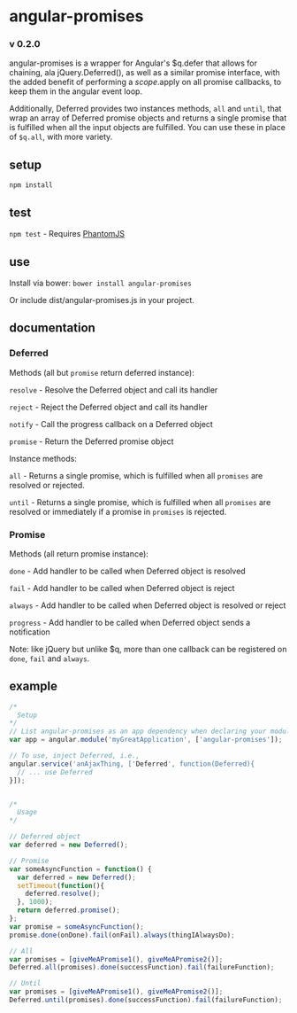 # angular-promises
### v 0.2.0

angular-promises is a wrapper for Angular's $q.defer that allows for chaining, ala jQuery.Deferred(), as well as a similar promise interface, with the added benefit of performing a $scope.$apply on all promise callbacks, to keep them in the angular event loop.

Additionally, Deferred provides two instances methods, `all` and `until`, that wrap an array of Deferred promise objects and returns a single promise that is fulfilled when all the input objects are fulfilled. You can use these in place of `$q.all`, with more variety.

## setup
`npm install`

## test
`npm test` - Requires [PhantomJS](http://phantomjs.org)

## use
Install via bower:
`bower install angular-promises`

Or include dist/angular-promises.js in your project.

## documentation
### Deferred
Methods (all but `promise` return deferred instance):

`resolve` - Resolve the Deferred object and call its handler

`reject` - Reject the Deferred object and call its handler

`notify` - Call the progress callback on a Deferred object

`promise` - Return the Deferred promise object

Instance methods:

`all` - Returns a single promise, which is fulfilled when all `promises` are resolved or rejected.

`until` - Returns a single promise, which is fulfilled when all `promises` are resolved or immediately if a promise in `promises` is rejected.

### Promise

Methods (all return promise instance):

`done` - Add handler to be called when Deferred object is resolved

`fail` - Add handler to be called when Deferred object is reject

`always` - Add handler to be called when Deferred object is resolved or reject

`progress` - Add handler to be called when Deferred object sends a notification

Note: like jQuery but unlike $q, more than one callback can be registered on `done`, `fail` and `always`.

## example

```javascript
/*
  Setup
*/
// List angular-promises as an app dependency when declaring your module
var app = angular.module('myGreatApplication', ['angular-promises']);

// To use, inject Deferred, i.e.,
angular.service('anAjaxThing, ['Deferred', function(Deferred){
  // ... use Deferred
}]);


/*
  Usage
*/

// Deferred object
var deferred = new Deferred();

// Promise
var someAsyncFunction = function() {
  var deferred = new Deferred();
  setTimeout(function(){
    deferred.resolve();
  }, 1000);
  return deferred.promise();
};
var promise = someAsyncFunction();
promise.done(onDone).fail(onFail).always(thingIAlwaysDo);

// All
var promises = [giveMeAPromise1(), giveMeAPromise2()];
Deferred.all(promises).done(successFunction).fail(failureFunction);

// Until
var promises = [giveMeAPromise1(), giveMeAPromise2()];
Deferred.until(promises).done(successFunction).fail(failureFunction);
```
